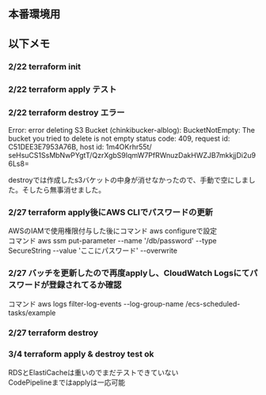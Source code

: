 ## 本番環境用

## 以下メモ
### 2/22 terraform init
### 2/22 terraform apply テスト
### 2/22 terraform destroy エラー
Error: error deleting S3 Bucket (chinkibucker-alblog): BucketNotEmpty: The bucket you tried to delete is not empty
        status code: 409, request id: C51DEE3E7953A76B, host id: 1m4OKrhr55t/  seHsuCS1SsMbNwPYgtT/QzrXgbS9IqmW7PfRWnuzDakHWZJB7mkkjjDi2u96Ls8=

destroyでは作成したs3バケットの中身が消せなかったので、手動で空にしました。そしたら無事消せました。

### 2/27 terraform apply後にAWS CLIでパスワードの更新
AWSのIAMで使用権限付与した後にコマンド aws configureで設定<br>
コマンド aws ssm put-parameter --name '/db/password' --type SecureString --value 'ここにパスワード' --overwrite

### 2/27 バッチを更新したので再度applyし、CloudWatch Logsにてパスワードが登録されてるか確認
コマンド aws logs filter-log-events --log-group-name /ecs-scheduled-tasks/example

### 2/27 terraform destroy

### 3/4 terraform apply & destroy test ok
RDSとElastiCacheは重いのでまだテストできていない<br>
CodePipelineまではapplyは一応可能
